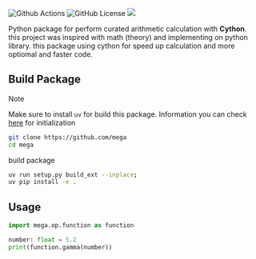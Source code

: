 ![Github Actions](https://img.shields.io/github/actions/workflow/status/WargaSlowy/mega/mega_test.yml?style=for-the-badge&logo=linux
)
![GitHub License](https://img.shields.io/github/license/WargaSlowy/mega?style=for-the-badge)
[![](https://dcbadge.limes.pink/api/server/https://discord.gg/xkvjwsDrnx)](https://discord.gg/xkvjwsDrnx)

Python package for perform curated arithmetic calculation with __Cython__. this project was inspired with math (theory) and implementing on python library. this package using cython for speed up calculation and more optiomal and faster code.

## Build Package

> [!NOTE]  
> Make sure to install `uv` for build this package.
> Information you can check [here](https://docs.astral.sh/uv/getting-started/installation/) for initialization

```sh
git clone https://github.com/mega
cd mega
```

build package
```sh
uv run setup.py build_ext --inplace;
uv pip install -e .
```

## Usage

```python
import mega.op.function as function

number: float = 5.2
print(function.gamma(number))
```
